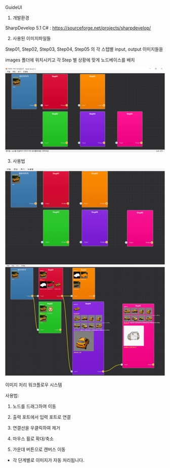 GuideUI

1. 개발환경

SharpDevelop 5.1 C# : https://sourceforge.net/projects/sharpdevelop/

2. 사용된 이미지파일들

Step01, Step02, Step03, Step04, Step05 의 각 스텝별 input, output 이미지들을

images 폴더에 위치시키고 각 Step 별 상황에 맞게 노드베이스를 배치

<img src='https://raw.githubusercontent.com/ravendev-team/ravendev-ai/refs/heads/main/GuideUI/NodeBaseUI_sc01.png' />

3. 사용법

<img src='https://raw.githubusercontent.com/ravendev-team/ravendev-ai/refs/heads/main/GuideUI/GuideUI_2025-08-13.gif' />

<img src='https://raw.githubusercontent.com/ravendev-team/ravendev-ai/refs/heads/main/GuideUI/GuideUI_2025-08-13_02.gif' />

이미지 처리 워크플로우 시스템

사용법:

1) 노드를 드래그하여 이동

2) 출력 포트에서 입력 포트로 연결

3) 연결선을 우클릭하여 제거

4) 마우스 휠로 확대/축소

5) 가운데 버튼으로 캔버스 이동

* 각 단계별로 이미지가 자동 처리됩니다.
